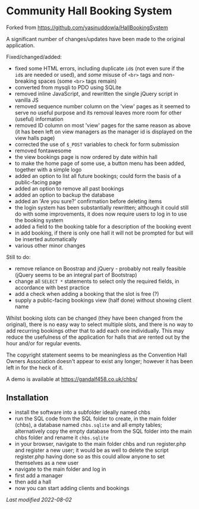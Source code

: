 # Community Hall Booking System

Forked from https://github.com/yasinuddowla/HallBookingSystem

A significant number of changes/updates have been made to the original application.

Fixed/changed/added:

- fixed some HTML errors, including duplicate `id`s (not even sure if the `id`s are needed or used), and *some* misuse of `<br>` tags and non-breaking spaces (some `<br>` tags remain)
- converted from mysqli to PDO using SQLite
- removed inline JavaScript, and rewritten the single jQuery script in vanilla JS
- removed sequence number column on the 'view' pages as it seemed to serve no useful purpose and its removal leaves more room for other (useful) information
- removed ID column on most 'view' pages for the same reason as above (it has been left on view managers as the manager id is displayed on the view halls page)
- corrected the use of `$_POST` variables to check for form submission
- removed fontawesome
- the view bookings page is now ordered by date within hall
- to make the home page of some use, a button menu has been added, together with a simple logo
- added an option to list all future bookings; could form the basis of a public-facing page
- added an option to remove all past bookings
- added an option to backup the database
- added an 'Are you sure?' confirmation before deleting items
- the login system has been substantially rewritten; although it could still do with some improvements, it does now require users to log in to use the booking system
- added a field to the booking table for a description of the booking event
- in add booking, if there is only one hall it will not be prompted for but will be inserted automatically
- various other minor changes

Still to do:

- remove reliance on Boostrap and jQuery - probably not really feasible (jQuery seems to be an integral part of Bootstrap)
- change all `SELECT *` statements to select only the required fields, in accordance with best practice
- add a check when adding a booking that the slot is free (?)
- supply a public-facing bookings view (half done) without showing client name

Whilst booking slots can be changed (they have been changed from the original), there is no easy way to select multiple slots, and there is no way to add recurring bookings other that to add each one individually. This may reduce the usefulness of the application for halls that are rented out by the hour and/or for regular events.

The copyright statement seems to be meaningless as the Convention Hall Owners Association doesn't appear to exist any longer; however it has been left in for the heck of it.

A demo is available at https://gandalf458.co.uk/chbs/

## Installation

- install the software into a subfolder ideally named chbs
- run the SQL code from the SQL folder to create, in the main folder (chbs), a database named `chbs.sqlite` and all empty tables; alternatively copy the empty database from the SQL folder into the main chbs folder and rename it `chbs.sqlite`
- in your browser, navigate to the main folder chbs and run register.php and register a new user; it would be as well to delete the script register.php having done so as this could allow anyone to set themselves as a new user
- navigate to the main folder and log in
- first add a manager
- then add a hall
- now you can start adding clients and bookings

*Last modified 2022-08-02*
